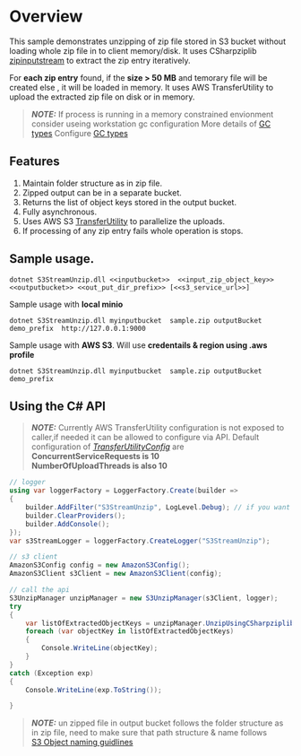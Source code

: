 # Overview
This sample demonstrates unzipping of zip file stored in S3 bucket without loading whole zip file in to client memory/disk. 
It uses CSharpziplib [zipinputstream](https://github.com/icsharpcode/SharpZipLib/blob/master/src/ICSharpCode.SharpZipLib/Zip/ZipInputStream.cs) to extract the zip entry iteratively. 

For **each zip entry** found, if the **size > 50 MB** and temorary file will be created else , it will be loaded in memory.
It uses AWS TransferUtility to upload the extracted zip file on disk or in memory. 

> **_NOTE:_**  If process is running in a memory constrained envionment consider useing workstation gc configuration 
> More details of [GC types](https://learn.microsoft.com/en-us/dotnet/standard/garbage-collection/workstation-server-gc) 
> Configure [GC types](https://learn.microsoft.com/en-us/dotnet/core/runtime-config/garbage-collector#workstation-vs-server) 

## Features
1.	Maintain folder structure as in zip file.
2.	Zipped output can be in a separate bucket.
3.	Returns the list of object keys stored in the output bucket.
4.	Fully asynchronous.
5.	Uses AWS S3 [TransferUtility](https://docs.aws.amazon.com/mobile/sdkforxamarin/developerguide/s3-integration-transferutility.html) to parallelize the uploads.
6.	If processing of any zip entry fails whole operation is stops.


## Sample usage.
```shell
dotnet S3StreamUnzip.dll <<inputbucket>>  <<input_zip_object_key>> <<outputbucket>> <<out_put_dir_prefix>> [<<s3_service_url>>]
```

Sample usage with **local minio**
```shell
dotnet S3StreamUnzip.dll myinputbucket  sample.zip outputBucket demo_prefix  http://127.0.0.1:9000
```

Sample usage with **AWS S3**. Will use **credentails & region using .aws profile** 
```shell
dotnet S3StreamUnzip.dll myinputbucket  sample.zip outputBucket demo_prefix
```
## Using the C# API
> **_NOTE:_**  Currently AWS TransferUtility configuration is not exposed to caller,if needed it can be allowed to configure  via API.
> Default configuration of  [_TransferUtilityConfig_](https://docs.aws.amazon.com/sdkfornet1/latest/apidocs/html/T_Amazon_S3_Transfer_TransferUtilityConfig.htm) are  
>  **ConcurrentServiceRequests is 10**  
>  **NumberOfUploadThreads is also 10** 
```csharp
// logger
using var loggerFactory = LoggerFactory.Create(builder =>
{
    builder.AddFilter("S3StreamUnzip", LogLevel.Debug); // if you want to see less logs, set it to LogLevel.Information
    builder.ClearProviders();
    builder.AddConsole();
});
var s3StreamLogger = loggerFactory.CreateLogger("S3StreamUnzip");

// s3 client
AmazonS3Config config = new AmazonS3Config();
AmazonS3Client s3Client = new AmazonS3Client(config);

// call the api
S3UnzipManager unzipManager = new S3UnzipManager(s3Client, logger);
try
{
    var listOfExtractedObjectKeys = unzipManager.UnzipUsingCSharpziplib(inputBucketName, inputZipObjectKey, outputBucketName, string.Empty).GetAwaiter().GetResult();
    foreach (var objectKey in listOfExtractedObjectKeys)
    {
        Console.WriteLine(objectKey);
    }
}
catch (Exception exp)
{
    Console.WriteLine(exp.ToString());

}
```
> **_NOTE:_**  un zipped file in output bucket follows the folder structure as in zip file, need to make sure that path structure & name follows   
>  [S3 Object naming guidlines ](https://docs.aws.amazon.com/AmazonS3/latest/userguide/object-keys.html)

